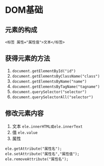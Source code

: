 # DOM基础
## 元素的构成
```<标签 属性="属性值">文本</标签>```
## 获得元素的方法
1. `document.getElementById("id")`
2. `document.getElementsByClassName("class")`
3. `document.getElementsByName("name")`
4. `document.getElementsByTagName("tagname")`
5. `document.querySelector("selector")`
6. `document.querySelectorAll("selector")`
## 修改元素内容
1. 文本
```ele.innerHTML或ele.innerText```
2. 值
```ele.value```
3. 属性
```
ele.getAttribute("属性名");
ele.setAttribute("属性名","属性值");
ele.removeAttribute("属性名");
```